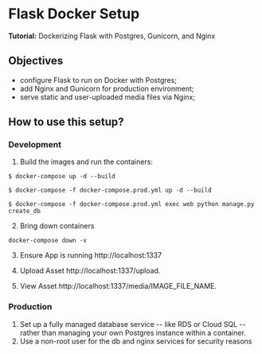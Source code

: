 # Flask Docker Setup
**Tutorial:** Dockerizing Flask with Postgres, Gunicorn, and Nginx

## Objectives

- configure Flask to run on Docker with Postgres;
- add Nginx and Gunicorn for production environment;
- serve static and user-uploaded media files via Nginx;

## How to use this setup?

### Development

1. Build the images and run the containers:

```
$ docker-compose up -d --build
```

```
$ docker-compose -f docker-compose.prod.yml up -d --build
```

```
$ docker-compose -f docker-compose.prod.yml exec web python manage.py create_db
```

2. Bring down containers

```
docker-compose down -v
```

3. Ensure App is running
   http://localhost:1337

4. Upload Asset
   http://localhost:1337/upload.

5. View Asset
   http://localhost:1337/media/IMAGE_FILE_NAME.

### Production

1. Set up a fully managed database service -- like RDS or Cloud SQL -- rather than managing your own Postgres instance within a container.
2. Use a non-root user for the db and nginx services for security reasons
